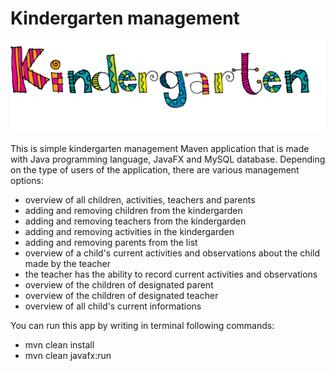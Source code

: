 #                                                        Kindergarten management

![readme](/src/main/resources/img/readme.png)

This is simple kindergarten management Maven application that is made with Java programming language, JavaFX and MySQL database. Depending on the type of users of the application, there are various management options:
- overview of all children, activities, teachers and parents
- adding and removing children from the kindergarden
- adding and removing teachers from the kindergarden
- adding and removing activities in the kindergarden
- adding and removing parents from the list 
- overview of a child's current activities and observations about the child made by the teacher
- the teacher has the ability to record current activities and observations
- overview of the children of designated parent
- overview of the children of designated teacher
- overview of all child's current informations

You can run this app by writing in terminal following commands:
- mvn clean install
- mvn clean javafx:run
